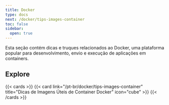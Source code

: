 ```yaml
---
title: Docker
type: docs
next: /docker/tips-images-container
toc: false
sidebar:
  open: true
---
```


Esta seção contém dicas e truques relacionados ao Docker, uma plataforma popular para desenvolvimento, envio e execução de aplicações em containers.


## Explore

{{< cards >}}
{{< card link="/pt-br/docker/tips-images-container" title="Dicas de Imagens Úteis de Container Docker" icon="cube" >}}
{{< /cards >}}